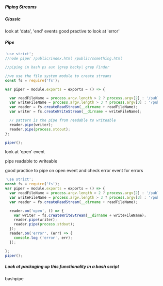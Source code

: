 ##### Piping Streams

##### Classic

look at 'data', 'end' events
good practive to look at 'error'


##### Pipe
``` JavaScript
'use strict';
//node piper /public/index.html /public/something.html

//piping in bash ps aux |grep becky| grep Finder

//we use the file system module to create streams
const fs = require('fs');

var piper = module.exports = exports = () => {

  var readFileName = process.argv.length > 2 ? process.argv[2] : '/public/index.html';
  var writeFileName = process.argv.length > 3 ? process.argv[3] : '/public/copy.html';
  var reader = fs.createReadStream(__dirname + readFileName);
  var writer = fs.createWriteStream(__dirname + writeFileName);

  // pattern is the pipe from readable to writeable
  reader.pipe(writer);
  reader.pipe(process.stdout);
};

piper();
```

look at 'open' event

pipe readable to writeable

good practice to pipe on open event and check error event for errors
``` JavaScript
'use strict';
const fs = require('fs');
var piper = module.exports = exports = () => {
  var readFileName = process.argv.length > 2 ? process.argv[2] : '/public/index.html';
  var writeFileName = process.argv.length > 3 ? process.argv[3] : '/public/copy.html';
  var reader = fs.createReadStream(__dirname + readFileName);

  reader.on('open', () => {
    var writer = fs.createWriteStream(__dirname + writeFileName);
    reader.pipe(writer);
    reader.pipe(process.stdout);
  });
  reader.on('error', (err) => {
    console.log ('error', err);
  });

};
piper();
```



##### Look at packaging up this functionality in a bash script

bashpipe
